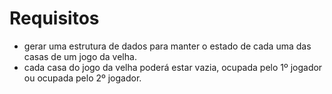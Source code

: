 # Requisitos

* gerar uma estrutura de dados para manter o estado de cada uma das casas de um jogo da velha.
* cada casa do jogo da velha poderá estar vazia, ocupada pelo 1º jogador ou ocupada pelo 2º jogador.
